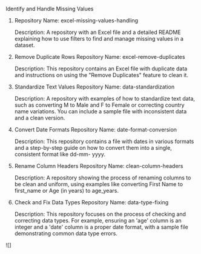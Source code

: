  Identify and Handle Missing Values
1. Repository Name: excel-missing-values-handling

   Description: A repository with an Excel file and a detailed README explaining how to use filters to find and manage missing values in a dataset.

2. Remove Duplicate Rows
   Repository Name: excel-remove-duplicates

   Description: This repository contains an Excel file with duplicate data and instructions on using the "Remove Duplicates" feature to clean it.

3. Standardize Text Values
   Repository Name: data-standardization

   Description: A repository with examples of how to standardize text data, such as converting M to Male and F to Female or correcting country name variations. You can          include a sample file with inconsistent data and a clean version.

4. Convert Date Formats
   Repository Name: date-format-conversion

   Description: This repository contains a file with dates in various formats and a step-by-step guide on how to convert them into a single, consistent format like dd-mm-       yyyy.

5. Rename Column Headers
   Repository Name: clean-column-headers

   Description: A repository showing the process of renaming columns to be clean and uniform, using examples like converting First Name to first_name or Age (in years) to       age_years.

6. Check and Fix Data Types
   Repository Name: data-type-fixing

   Description: This repository focuses on the process of checking and correcting data types. For example, ensuring an 'age' column is an integer and a 'date' column is a       proper date format, with a sample file demonstrating common data type errors.

![]

